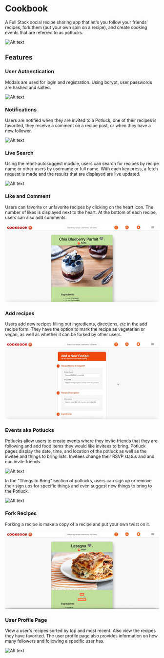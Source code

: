 # Cookbook

A Full Stack social recipe sharing app that let's you follow your friends' recipes, fork them (put your own spin on a recipe), and create cooking events that are referred to as potlucks. 

![Alt text](./assets/cookbook.gif?raw=true "Landing Page")

## Features


### User Authentication 

Modals are used for login and registration. Using bcrypt, user passwords are hashed and salted. 

![Alt text](./assets/cookbooklogin.gif?raw=true "Login")


### Notifications 

Users are notified when they are invited to a Potluck, one of their recipes is favorited, they receive a comment on a recipe post, or when they have a new follower. 

![Alt text](./assets/cookbook-notification.gif?raw=true "Notifications")


### Live Search 

Using the react-autosuggest module, users can search for recipes by recipe name or other users by username or full name. With each key press, a fetch request is made and the results that are displayed are live updated.  

![Alt text](./assets/cookbook-search.gif?raw=true "Live Search")


### Like and Comment 

Users can favorite or unfavorite recipes by clicking on the heart icon. The number of likes is displayed next to the heart. At the bottom of each recipe, users can also add comments. 

![Alt text](./assets/cookbook-likefinal.gif?raw=true "Like/Comment")


### Add recipes

Users add new recipes filling out ingredients, directions, etc in the add recipe form. They have the option to mark the recipe as vegeterian or vegan, as well as whether it can be forked by other users. 

![Alt text](./assets/cookbook-addrecipe.gif?raw=true "Add Recipe")


### Events aka Potlucks

Potlucks allow users to create events where they invite friends that they are following and add food items they would like invitees to bring. Potluck pages display the date, time, and location of the potluck as well as the invitee and things to bring lists. Invitees change their RSVP status and and can invite friends. 

![Alt text](./assets/cookbook-potluck.gif?raw=true "Potluck RSVP/Add")

In the "Things to Bring" section of potlucks, users can sign up or remove their sign ups for specific things and even suggest new things to bring to the Potluck. 

![Alt text](./assets/cookbook-potluckthings.gif?raw=true "Potluck Things To Bring")


### Fork Recipes 

Forking a recipe is make a copy of a recipe and put your own twist on it. 

![Alt text](./assets/cookbook-fork.gif?raw=true "Fork")


### User Profile Page

View a user's recipes sorted by top and most recent. Also view the recipes they have favorited. The user profile page also provides information on how many followers and following a specific user has. 

![Alt text](./assets/cookbook-profile.gif?raw=true "Profile")